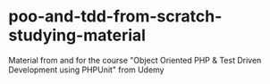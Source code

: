 # poo-and-tdd-from-scratch-studying-material
Material from and for the course "Object Oriented PHP &amp; Test Driven Development using PHPUnit" from Udemy
